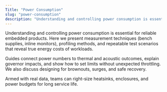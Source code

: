 ```yaml
---
Title: "Power Consumption"
slug: "power-consumption"
description: "Understanding and controlling power consumption is essential for reliable embedded products. Here we present measurement techniques (bench supplies, inline..."
---
```


Understanding and controlling power consumption is essential for reliable embedded products. Here
we present measurement techniques (bench supplies, inline monitors), profiling methods, and
repeatable test scenarios that reveal true energy costs of workloads.

Guides connect power numbers to thermal and acoustic outcomes, explain governor impacts, and show
how to set limits without unexpected throttling. We also discuss designing for brownouts, surges,
and safe recovery.

Armed with real data, teams can right-size heatsinks, enclosures, and power budgets for long
service life.